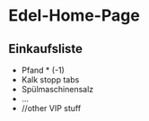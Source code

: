 Edel-Home-Page
=====================
Einkaufsliste
-------------

* Pfand * (-1)
* Kalk stopp tabs
* Spülmaschinensalz
* ...
* //other VIP stuff 
